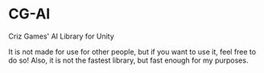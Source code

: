 # CG-AI
 Criz Games' AI Library for Unity
 
 It is not made for use for other people, but if you want to use it, feel free to do so!
 Also, it is not the fastest library, but fast enough for my purposes.